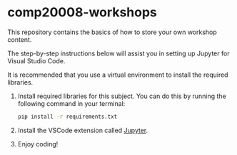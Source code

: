 # comp20008-workshops

This repository contains the basics of how to store your own workshop content.

The step-by-step instructions below will assist you in setting up Jupyter for Visual Studio Code.

It is recommended that you use a virtual environment to install the required libraries.

1. Install required libraries for this subject. You can do this by running the following command in your terminal:

    ```bash
    pip install -r requirements.txt
    ```

2. Install the VSCode extension called [Jupyter](https://marketplace.visualstudio.com/items?itemName=ms-toolsai.jupyter).

3. Enjoy coding!
